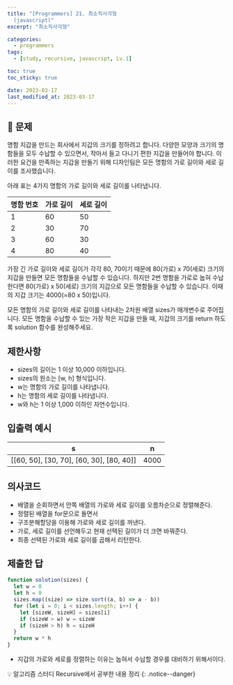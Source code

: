 ```yaml
---
title: "[Programmers] 21. 최소직사각형
  (javascript)"
excerpt: "최소직사각형"

categories:
  - programmers
tags:
  - [study, recursive, javascript, Lv.1]

toc: true
toc_sticky: true

date: 2023-03-17
last_modified_at: 2023-03-17
---
```


## 🤔 문제

명함 지갑을 만드는 회사에서 지갑의 크기를 정하려고 합니다. 다양한 모양과 크기의 명함들을 모두 수납할 수 있으면서, 작아서 들고 다니기 편한 지갑을 만들어야 합니다. 이러한 요건을 만족하는 지갑을 만들기 위해 디자인팀은 모든 명함의 가로 길이와 세로 길이를 조사했습니다.

아래 표는 4가지 명함의 가로 길이와 세로 길이를 나타냅니다.

| 명함 번호 | 가로 길이 | 세로 길이 |
| --------- | --------- | --------- |
| 1         | 60        | 50        |
| 2         | 30        | 70        |
| 3         | 60        | 30        |
| 4         | 80        | 40        |

가장 긴 가로 길이와 세로 길이가 각각 80, 70이기 때문에 80(가로) x 70(세로) 크기의 지갑을 만들면 모든 명함들을 수납할 수 있습니다. 하지만 2번 명함을 가로로 눕혀 수납한다면 80(가로) x 50(세로) 크기의 지갑으로 모든 명함들을 수납할 수 있습니다. 이때의 지갑 크기는 4000(=80 x 50)입니다.

모든 명함의 가로 길이와 세로 길이를 나타내는 2차원 배열 sizes가 매개변수로 주어집니다. 모든 명함을 수납할 수 있는 가장 작은 지갑을 만들 때, 지갑의 크기를 return 하도록 solution 함수를 완성해주세요.

## 제한사항

- sizes의 길이는 1 이상 10,000 이하입니다.
- sizes의 원소는 [w, h] 형식입니다.
- w는 명함의 가로 길이를 나타냅니다.
- h는 명함의 세로 길이를 나타냅니다.
- w와 h는 1 이상 1,000 이하인 자연수입니다.

## 입출력 예시

| s                                        | n    |
| ---------------------------------------- | ---- |
| [[60, 50], [30, 70], [60, 30], [80, 40]] | 4000 |

## 의사코드

- 배열을 순회하면서 안쪽 배열의 가로와 세로 길이를 오름차순으로 정렬해준다.
- 정렬된 배열을 for문으로 돌면서
- 구조분해할당을 이용해 가로와 세로 길이를 꺼낸다.
- 가로, 세로 길이를 선언해두고 현재 선택된 길이가 더 크면 바꿔준다.
- 최종 선택된 가로와 세로 길이를 곱해서 리턴한다.

## 제출한 답

```javascript
function solution(sizes) {
  let w = 0
  let h = 0
  sizes.map((size) => size.sort((a, b) => a - b))
  for (let i = 0; i < sizes.length; i++) {
    let [sizeW, sizeH] = sizes[i]
    if (sizeW > w) w = sizeW
    if (sizeH > h) h = sizeH
  }
  return w * h
}
```

- 지갑의 가로와 세로를 정렬하는 이유는 눕혀서 수납할 경우를 대비하기 위해서이다.

💡 알고리즘 스터디 Recursive에서 공부한 내용 정리
{: .notice--danger}
